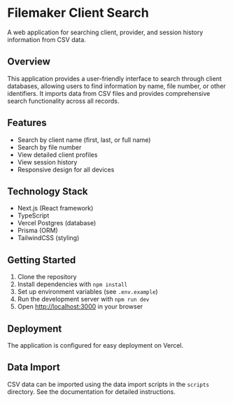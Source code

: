 # Filemaker Client Search

A web application for searching client, provider, and session history information from CSV data.

## Overview

This application provides a user-friendly interface to search through client databases, allowing users to find information by name, file number, or other identifiers. It imports data from CSV files and provides comprehensive search functionality across all records.

## Features

- Search by client name (first, last, or full name)
- Search by file number
- View detailed client profiles
- View session history
- Responsive design for all devices

## Technology Stack

- Next.js (React framework)
- TypeScript
- Vercel Postgres (database)
- Prisma (ORM)
- TailwindCSS (styling)

## Getting Started

1. Clone the repository
2. Install dependencies with `npm install`
3. Set up environment variables (see `.env.example`)
4. Run the development server with `npm run dev`
5. Open [http://localhost:3000](http://localhost:3000) in your browser

## Deployment

The application is configured for easy deployment on Vercel.

## Data Import

CSV data can be imported using the data import scripts in the `scripts` directory. See the documentation for detailed instructions.